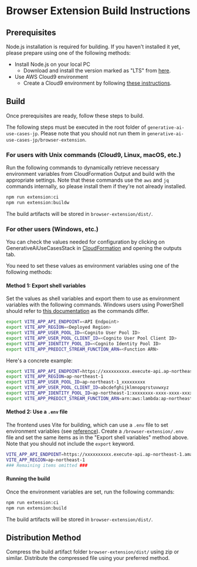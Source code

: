# Browser Extension Build Instructions

## Prerequisites

Node.js installation is required for building. If you haven't installed it yet, please prepare using one of the following methods:

- Install Node.js on your local PC
  - Download and install the version marked as "LTS" from [here](https://nodejs.org/en/download).
- Use AWS Cloud9 environment
  - Create a Cloud9 environment by following [these instructions](./DEPLOY_ON_AWS.md#creating-a-cloud9-environment).

## Build

Once prerequisites are ready, follow these steps to build.

The following steps must be executed in the root folder of `generative-ai-use-cases-jp`. Please note that you should not run them in `generative-ai-use-cases-jp/browser-extension`.

### For users with Unix commands (Cloud9, Linux, macOS, etc.)

Run the following commands to dynamically retrieve necessary environment variables from CloudFormation Output and build with the appropriate settings.
Note that these commands use the `aws` and `jq` commands internally, so please install them if they're not already installed.

```bash
npm run extension:ci
npm run extension:buildw
```

The build artifacts will be stored in `browser-extension/dist/`.

### For other users (Windows, etc.)

You can check the values needed for configuration by clicking on GenerativeAiUseCasesStack in [CloudFormation](https://console.aws.amazon.com/cloudformation/home) and opening the outputs tab.

You need to set these values as environment variables using one of the following methods:

#### Method 1: Export shell variables

Set the values as shell variables and export them to use as environment variables with the following commands. Windows users using PowerShell should refer to [this documentation](https://learn.microsoft.com/en-us/powershell/module/microsoft.powershell.core/about/about_environment_variables) as the commands differ.

```bash
export VITE_APP_API_ENDPOINT=<API Endpoint>
export VITE_APP_REGION=<Deployed Region>
export VITE_APP_USER_POOL_ID=<Cognito User Pool ID>
export VITE_APP_USER_POOL_CLIENT_ID=<Cognito User Pool Client ID>
export VITE_APP_IDENTITY_POOL_ID=<Cognito Identity Pool ID>
export VITE_APP_PREDICT_STREAM_FUNCTION_ARN=<Function ARN>
```

Here's a concrete example:

```bash
export VITE_APP_API_ENDPOINT=https://xxxxxxxxxx.execute-api.ap-northeast-1.amazonaws.com/api/
export VITE_APP_REGION=ap-northeast-1
export VITE_APP_USER_POOL_ID=ap-northeast-1_xxxxxxxxx
export VITE_APP_USER_POOL_CLIENT_ID=abcdefghijklmnopqrstuvwxyz
export VITE_APP_IDENTITY_POOL_ID=ap-northeast-1:xxxxxxxx-xxxx-xxxx-xxxxxxxxxxxxxxxxx
export VITE_APP_PREDICT_STREAM_FUNCTION_ARN=arn:aws:lambda:ap-northeast-1:000000000000:function:FunctionName
```

#### Method 2: Use a `.env` file

The frontend uses Vite for building, which can use a `.env` file to set environment variables (see [reference](https://vitejs.dev/guide/env-and-mode#env-files)). Create a `/browser-extension/.env` file and set the same items as in the "Export shell variables" method above. Note that you should not include the `export` keyword.

```bash
VITE_APP_API_ENDPOINT=https://xxxxxxxxxx.execute-api.ap-northeast-1.amazonaws.com/api/
VITE_APP_REGION=ap-northeast-1
### Remaining items omitted ###
```

#### Running the build

Once the environment variables are set, run the following commands:

```bash
npm run extension:ci
npm run extension:build
```

The build artifacts will be stored in `browser-extension/dist/`.

## Distribution Method

Compress the build artifact folder `browser-extension/dist/` using zip or similar.
Distribute the compressed file using your preferred method.
